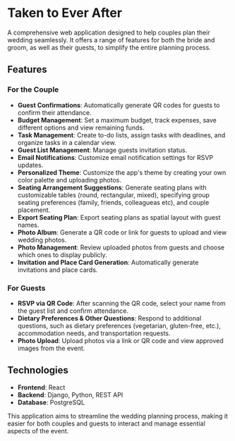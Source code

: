 # Taken to Ever After

A comprehensive web application designed to help couples plan their wedding seamlessly. It offers a range of features for both the bride and groom, as well as their guests, to simplify the entire planning process.

## Features

### For the Couple

- **Guest Confirmations**: Automatically generate QR codes for guests to confirm their attendance.
- **Budget Management**: Set a maximum budget, track expenses, save different options and view remaining funds.
- **Task Management**: Create to-do lists, assign tasks with deadlines, and organize tasks in a calendar view.
- **Guest List Management**: Manage guests invitation status.
- **Email Notifications**: Customize email notification settings for RSVP updates.
- **Personalized Theme**: Customize the app's theme by creating your own color palette and uploading photos.
- **Seating Arrangement Suggestions**: Generate seating plans with customizable tables (round, rectangular, mixed), specifying group seating preferences (family, friends, colleagueas etc), and couple placement.
- **Export Seating Plan**: Export seating plans as spatial layout with guest names.
- **Photo Album**: Generate a QR code or link for guests to upload and view wedding photos.
- **Photo Management**: Review uploaded photos from guests and choose which ones to display publicly.
- **Invitation and Place Card Generation**: Automatically generate invitations and place cards.

### For Guests

- **RSVP via QR Code**: After scanning the QR code, select your name from the guest list and confirm attendance.
- **Dietary Preferences & Other Questions**: Respond to additional questions, such as dietary preferences (vegetarian, gluten-free, etc.), accommodation needs, and transportation requests.
- **Photo Upload**: Upload photos via a link or QR code and view approved images from the event.

## Technologies

- **Frontend**: React
- **Backend**: Django, Python, REST API
- **Database**: PostgreSQL

This application aims to streamline the wedding planning process, making it easier for both couples and guests to interact and manage essential aspects of the event.
